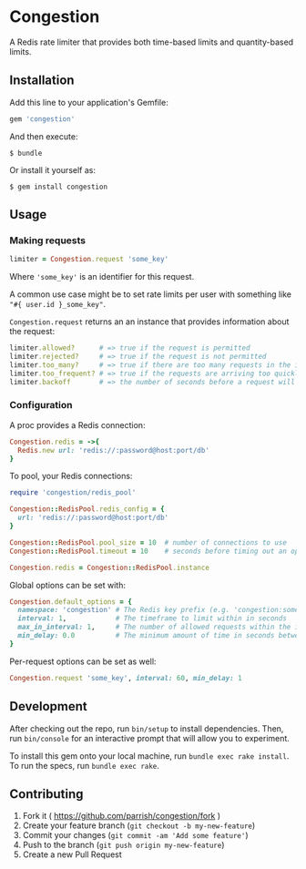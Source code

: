 # Congestion

A Redis rate limiter that provides both time-based limits and quantity-based limits.

## Installation

Add this line to your application's Gemfile:

```ruby
gem 'congestion'
```

And then execute:

    $ bundle

Or install it yourself as:

    $ gem install congestion

## Usage

### Making requests

```ruby
limiter = Congestion.request 'some_key'
```

Where `'some_key'` is an identifier for this request.

A common use case might be to set rate limits per user with something like `"#{ user.id }_some_key"`.

`Congestion.request` returns an an instance that provides information about the request:

```ruby
limiter.allowed?      # => true if the request is permitted
limiter.rejected?     # => true if the request is not permitted
limiter.too_many?     # => true if there are too many requests in the interval
limiter.too_frequent? # => true if the requests are arriving too quickly
limiter.backoff       # => the number of seconds before a request will be permitted
```

### Configuration

A proc provides a Redis connection:

```ruby
Congestion.redis = ->{
  Redis.new url: 'redis://:password@host:port/db'
}
```

To pool, your Redis connections:

```ruby
require 'congestion/redis_pool'

Congestion::RedisPool.redis_config = {
  url: 'redis://:password@host:port/db'
}

Congestion::RedisPool.pool_size = 10  # number of connections to use
Congestion::RedisPool.timeout = 10    # seconds before timing out an operation

Congestion.redis = Congestion::RedisPool.instance
```

Global options can be set with:

```ruby
Congestion.default_options = {
  namespace: 'congestion' # The Redis key prefix (e.g. 'congestion:some_key')
  interval: 1,            # The timeframe to limit within in seconds
  max_in_interval: 1,     # The number of allowed requests within the interval
  min_delay: 0.0          # The minimum amount of time in seconds between requests
}
```

Per-request options can be set as well:

```ruby
Congestion.request 'some_key', interval: 60, min_delay: 1
```

## Development

After checking out the repo, run `bin/setup` to install dependencies. Then, run `bin/console` for an interactive prompt that will allow you to experiment.

To install this gem onto your local machine, run `bundle exec rake install`. To run the specs, run `bundle exec rake`.

## Contributing

1. Fork it ( https://github.com/parrish/congestion/fork )
2. Create your feature branch (`git checkout -b my-new-feature`)
3. Commit your changes (`git commit -am 'Add some feature'`)
4. Push to the branch (`git push origin my-new-feature`)
5. Create a new Pull Request
